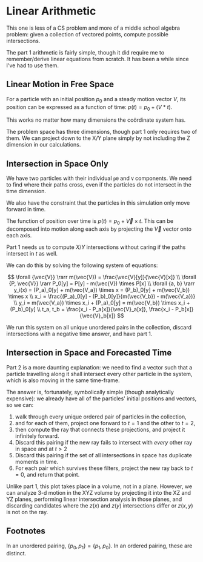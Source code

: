 # Linear Arithmetic

This one is less of a CS problem and more of a middle school algebra problem:
given a collection of vectored points, compute possible intersections.

The part 1 arithmetic is fairly simple, though it did require me to
remember/derive linear equations from scratch. It has been a while since I've
had to use them.

## Linear Motion in Free Space

For a particle with an initial position $p_0$ and a steady motion vector $V$,
its position can be expressed as a function of time: $p(t) = p_0 + (V * t)$.

This works no matter how many dimensions the coördinate system has.

The problem space has three dimensions, though part 1 only requires two of them.
We can project down to the X/Y plane simply by not including the Z dimension in
our calculations.

## Intersection in Space Only

We have two particles with their individual `p0` and `V` components. We need to
find where their paths cross, even if the particles do not intersect in the time
dimension.

We also have the constraint that the particles in this simulation only move
forward in time.

The function of position over time is $p(t) = p_0 + \vec{V} \times t$. This can
be decomposed into motion along each axis by projecting the $\vec{V}$ vector
onto each axis.

Part 1 needs us to compute $X/Y$ intersections without caring if the paths
intersect in $t$ as well.

We can do this by solving the following system of equations:

$$
\forall {\vec{V}} \rarr m(\vec{V}) = \frac{\vec{V}[y]}{\vec{V}[x]}
\\
\forall {P, \vec{V}} \rarr P_0[y] = P[y] - m(\vec{V}) \times P[x]
\\
\forall {a, b} \rarr y_i(x) = (P_a)_0[y] + m(\vec{V_a}) \times x = (P_b)_0[y] +
m(\vec{V_b}) \times x
\\
x_i = \frac{(P_a)_0[y] - (P_b)_0[y]}{m(\vec{V_b}) - m(\vec{V_a})}
\\
y_i = m(\vec{V_a}) \times x_i + (P_a)_0[y] = m(\vec{V_b}) \times x_i +
(P_b)_0[y]
\\
t_a, t_b = \frac{x_i - P_a[x]}{\vec{V}_a[x]}, \frac{x_i - P_b[x]}
{\vec{V}_b[x]}
$$

We run this system on all unique unordered pairs in the collection, discard
intersections with a negative time answer, and have part 1.

## Intersection in Space and Forecasted Time

Part 2 is a more daunting explanation: we need to find a vector such that a
particle travelling along it shall intersect every other particle in the system,
which is also moving in the same time-frame.

The answer is, fortunately, symbolically simple (though analytically expensive):
we already have all of the particles' initial positions and vectors, so we can:

1. walk through every unique ordered pair of particles in the collection,
1. and for each of them, project one forward to $t=1$ and the other to $t=2$,
1. then compute the ray that connects these projections, and project it
   infinitely forward.
1. Discard this pairing if the new ray fails to intersect with *every* other
   ray in space and at $t > 2$
1. Discard this pairing if the set of all intersections in space has duplicate
   moments in time.
1. For each pair which survives these filters, project the new ray back to
   $t=0$, and return that point.

Unlike part 1, this plot takes place in a volume, not in a plane. However, we
can analyze 3-d motion in the XYZ volume by projecting it into the XZ and YZ
planes, performing linear intersection analysis in those planes, and discarding
candidates where the $z(x)$ and $z(y)$ intersections differ or $z(x, y)$ is not
on the ray.

## Footnotes

In an unordered pairing, $\{p_0, p_1\} = \{p_1, p_0\}$. In an ordered pairing,
these are distinct.
